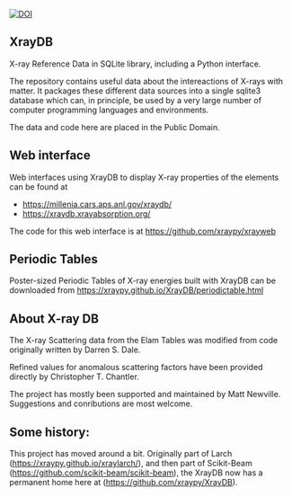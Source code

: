 [![DOI](https://zenodo.org/badge/205441660.svg)](https://zenodo.org/badge/latestdoi/205441660)


## XrayDB

X-ray Reference Data in SQLite library, including a Python interface.

The repository contains useful data about the intereactions of X-rays with
matter.  It packages these different data sources into a single sqlite3
database which can, in principle, be used by a very large number of
computer programming languages and environments.

The data and code here are placed in the Public Domain.

## Web interface

Web interfaces using XrayDB to display X-ray properties of the elements can be
found at

-  https://millenia.cars.aps.anl.gov/xraydb/
-  https://xraydb.xrayabsorption.org/

The code for this web interface is at https://github.com/xraypy/xrayweb

## Periodic Tables

Poster-sized Periodic Tables of X-ray energies built with XrayDB can be
downloaded from https://xraypy.github.io/XrayDB/periodictable.html

## About X-ray DB

The X-ray Scattering data from the Elam Tables was modified from code
originally written by Darren S. Dale.

Refined values for anomalous scattering factors have been provided directly
by Christopher T. Chantler.

The project has mostly been supported and maintained by Matt Newville.
Suggestions and conributions are most welcome.

Some history:
-------------

This project has moved around a bit.  Originally part of Larch
(https://xraypy.github.io/xraylarch/), and then
part of Scikit-Beam (https://github.com/scikit-beam/scikit-beam), the
XrayDB now has a permanent home here at (https://github.com/xraypy/XrayDB).
